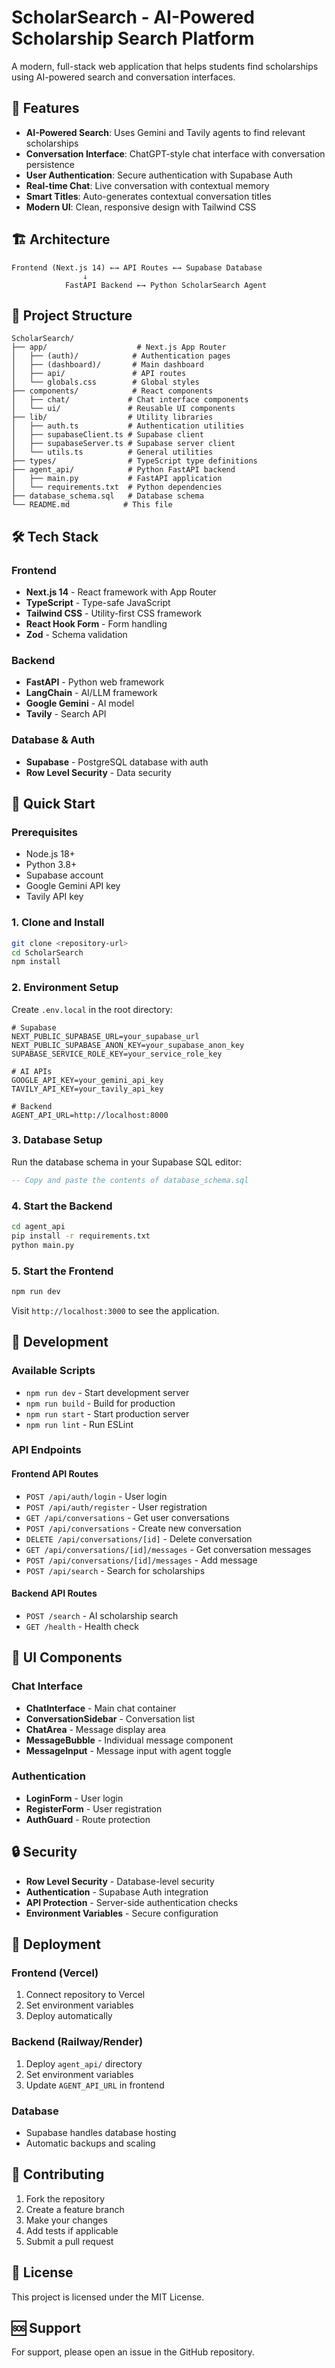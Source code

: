 # ScholarSearch - AI-Powered Scholarship Search Platform

A modern, full-stack web application that helps students find scholarships using AI-powered search and conversation interfaces.

## 🚀 Features

- **AI-Powered Search**: Uses Gemini and Tavily agents to find relevant scholarships
- **Conversation Interface**: ChatGPT-style chat interface with conversation persistence
- **User Authentication**: Secure authentication with Supabase Auth
- **Real-time Chat**: Live conversation with contextual memory
- **Smart Titles**: Auto-generates contextual conversation titles
- **Modern UI**: Clean, responsive design with Tailwind CSS

## 🏗️ Architecture

```
Frontend (Next.js 14) ←→ API Routes ←→ Supabase Database
                ↓
            FastAPI Backend ←→ Python ScholarSearch Agent
```

## 📁 Project Structure

```
ScholarSearch/
├── app/                    # Next.js App Router
│   ├── (auth)/            # Authentication pages
│   ├── (dashboard)/       # Main dashboard
│   ├── api/               # API routes
│   └── globals.css        # Global styles
├── components/            # React components
│   ├── chat/             # Chat interface components
│   └── ui/               # Reusable UI components
├── lib/                  # Utility libraries
│   ├── auth.ts           # Authentication utilities
│   ├── supabaseClient.ts # Supabase client
│   ├── supabaseServer.ts # Supabase server client
│   └── utils.ts          # General utilities
├── types/                # TypeScript type definitions
├── agent_api/            # Python FastAPI backend
│   ├── main.py           # FastAPI application
│   └── requirements.txt  # Python dependencies
├── database_schema.sql   # Database schema
└── README.md            # This file
```

## 🛠️ Tech Stack

### Frontend
- **Next.js 14** - React framework with App Router
- **TypeScript** - Type-safe JavaScript
- **Tailwind CSS** - Utility-first CSS framework
- **React Hook Form** - Form handling
- **Zod** - Schema validation

### Backend
- **FastAPI** - Python web framework
- **LangChain** - AI/LLM framework
- **Google Gemini** - AI model
- **Tavily** - Search API

### Database & Auth
- **Supabase** - PostgreSQL database with auth
- **Row Level Security** - Data security

## 🚀 Quick Start

### Prerequisites
- Node.js 18+ 
- Python 3.8+
- Supabase account
- Google Gemini API key
- Tavily API key

### 1. Clone and Install

```bash
git clone <repository-url>
cd ScholarSearch
npm install
```

### 2. Environment Setup

Create `.env.local` in the root directory:

```env
# Supabase
NEXT_PUBLIC_SUPABASE_URL=your_supabase_url
NEXT_PUBLIC_SUPABASE_ANON_KEY=your_supabase_anon_key
SUPABASE_SERVICE_ROLE_KEY=your_service_role_key

# AI APIs
GOOGLE_API_KEY=your_gemini_api_key
TAVILY_API_KEY=your_tavily_api_key

# Backend
AGENT_API_URL=http://localhost:8000
```

### 3. Database Setup

Run the database schema in your Supabase SQL editor:

```sql
-- Copy and paste the contents of database_schema.sql
```

### 4. Start the Backend

```bash
cd agent_api
pip install -r requirements.txt
python main.py
```

### 5. Start the Frontend

```bash
npm run dev
```

Visit `http://localhost:3000` to see the application.

## 🔧 Development

### Available Scripts

- `npm run dev` - Start development server
- `npm run build` - Build for production
- `npm run start` - Start production server
- `npm run lint` - Run ESLint

### API Endpoints

#### Frontend API Routes
- `POST /api/auth/login` - User login
- `POST /api/auth/register` - User registration
- `GET /api/conversations` - Get user conversations
- `POST /api/conversations` - Create new conversation
- `DELETE /api/conversations/[id]` - Delete conversation
- `GET /api/conversations/[id]/messages` - Get conversation messages
- `POST /api/conversations/[id]/messages` - Add message
- `POST /api/search` - Search for scholarships

#### Backend API Routes
- `POST /search` - AI scholarship search
- `GET /health` - Health check

## 🎨 UI Components

### Chat Interface
- **ChatInterface** - Main chat container
- **ConversationSidebar** - Conversation list
- **ChatArea** - Message display area
- **MessageBubble** - Individual message component
- **MessageInput** - Message input with agent toggle

### Authentication
- **LoginForm** - User login
- **RegisterForm** - User registration
- **AuthGuard** - Route protection

## 🔒 Security

- **Row Level Security** - Database-level security
- **Authentication** - Supabase Auth integration
- **API Protection** - Server-side authentication checks
- **Environment Variables** - Secure configuration

## 🚀 Deployment

### Frontend (Vercel)
1. Connect repository to Vercel
2. Set environment variables
3. Deploy automatically

### Backend (Railway/Render)
1. Deploy `agent_api/` directory
2. Set environment variables
3. Update `AGENT_API_URL` in frontend

### Database
- Supabase handles database hosting
- Automatic backups and scaling

## 🤝 Contributing

1. Fork the repository
2. Create a feature branch
3. Make your changes
4. Add tests if applicable
5. Submit a pull request

## 📄 License

This project is licensed under the MIT License.

## 🆘 Support

For support, please open an issue in the GitHub repository.
